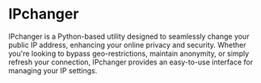# IPchanger
IPchanger is a Python-based utility designed to seamlessly change your public IP address, enhancing your online privacy and security. Whether you're looking to bypass geo-restrictions, maintain anonymity, or simply refresh your connection, IPchanger provides an easy-to-use interface for managing your IP settings.
